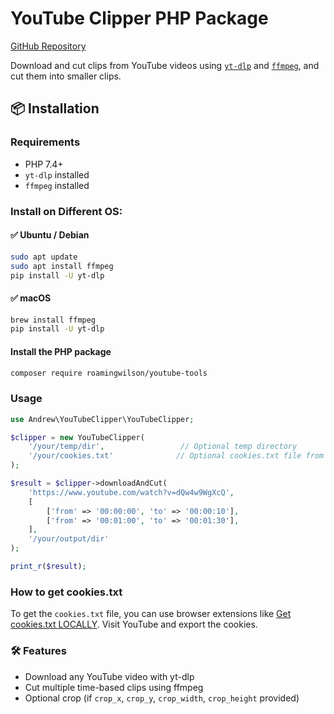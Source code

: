 # YouTube Clipper PHP Package

[GitHub Repository](https://github.com/roamingwilson/youtube-tools)

Download and cut clips from YouTube videos using [`yt-dlp`](https://github.com/yt-dlp/yt-dlp) and [`ffmpeg`](https://ffmpeg.org/), and cut them into smaller clips.

## 📦 Installation

### Requirements

- PHP 7.4+
- `yt-dlp` installed
- `ffmpeg` installed

### Install on Different OS:

#### ✅ Ubuntu / Debian
```bash
sudo apt update
sudo apt install ffmpeg
pip install -U yt-dlp
```

#### ✅ macOS
```bash
brew install ffmpeg
pip install -U yt-dlp
```

#### Install the PHP package
```bash
composer require roamingwilson/youtube-tools
```
### Usage

```php
use Andrew\YouTubeClipper\YouTubeClipper;

$clipper = new YouTubeClipper(
    '/your/temp/dir',                 // Optional temp directory
    '/your/cookies.txt'              // Optional cookies.txt file from browser
);

$result = $clipper->downloadAndCut(
    'https://www.youtube.com/watch?v=dQw4w9WgXcQ', 
    [
        ['from' => '00:00:00', 'to' => '00:00:10'],
        ['from' => '00:01:00', 'to' => '00:01:30'],
    ],
    '/your/output/dir'
);

print_r($result);
```

### How to get cookies.txt
To get the `cookies.txt` file, you can use browser extensions like [Get cookies.txt LOCALLY](https://chromewebstore.google.com/detail/get-cookiestxt-locally/cclelndahbckbenkjhflpdbgdldlbecc). Visit YouTube and export the cookies.

### 🛠 Features
- Download any YouTube video with yt-dlp
- Cut multiple time-based clips using ffmpeg
- Optional crop (if `crop_x`, `crop_y`, `crop_width`, `crop_height` provided)